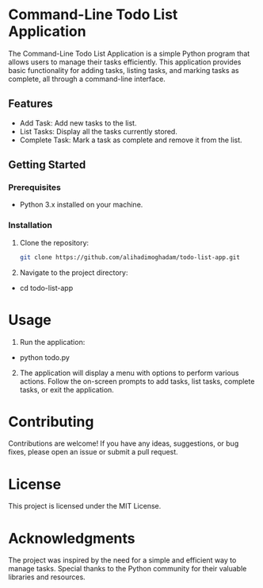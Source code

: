 # Command-Line Todo List Application

The Command-Line Todo List Application is a simple Python program that allows users to manage their tasks efficiently. This application provides basic functionality for adding tasks, listing tasks, and marking tasks as complete, all through a command-line interface.

## Features

- Add Task: Add new tasks to the list.
- List Tasks: Display all the tasks currently stored.
- Complete Task: Mark a task as complete and remove it from the list.

## Getting Started

### Prerequisites

- Python 3.x installed on your machine.

### Installation

1. Clone the repository:

   ```bash
   git clone https://github.com/alihadimoghadam/todo-list-app.git
2. Navigate to the project directory:
- cd todo-list-app

# Usage

1. Run the application:
- python todo.py

2. The application will display a menu with options to perform various actions. Follow the on-screen prompts to add tasks, list tasks, complete tasks, or exit the application.

# Contributing

Contributions are welcome! If you have any ideas, suggestions, or bug fixes, please open an issue or submit a pull request.

# License

This project is licensed under the MIT License.

# Acknowledgments

The project was inspired by the need for a simple and efficient way to manage tasks.
Special thanks to the Python community for their valuable libraries and resources.